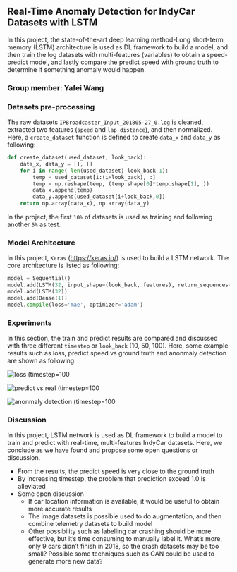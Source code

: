 ## Real-Time Anomaly Detection for IndyCar Datasets with LSTM

In this project, the state-of-the-art deep learning method-Long short-term memory (LSTM) architecture is used as DL framework to build a model, and then train the log datasets with multi-features (variables) to obtain a speed-predict model, and lastly compare the predict speed with ground truth to determine if something anomaly would happen.

### Group member: Yafei Wang

### Datasets pre-processing

The raw datasets `IPBroadcaster_Input_201805-27_0.log` is cleaned, extracted two features (`speed` and `lap_distance`), and then normalized. Here, a `create_dataset` function is defined to create `data_x` and `data_y` as following: 

```python
def create_dataset(used_dataset, look_back):   
    data_x, data_y = [], []
    for i in range( len(used_dataset)-look_back-1):
        temp = used_dataset[i:(i+look_back), :]
        temp = np.reshape(temp, (temp.shape[0]*temp.shape[1], ))
        data_x.append(temp)
        data_y.append(used_dataset[i+look_back,0])
    return np.array(data_x), np.array(data_y)
```
In the project, the first `10%` of datasets is used as training and following another `5%` as test.


### Model Architecture

In this project, `Keras` (https://keras.io/) is used to build a LSTM network. The core architecture is listed as following:

```python
model = Sequential()
model.add(LSTM(32, input_shape=(look_back, features), return_sequences=True))
model.add(LSTM(32))
model.add(Dense(1))
model.compile(loss='mae', optimizer='adam') 
```

### Experiments

In this section, the train and predict results are compared and discussed with three different `timestep` or `look_back` (10, 50, 100).
Here, some example results such as loss, predict speed vs ground truth and anonmaly detection are shown as following:

![loss (timestep=100](https://github.com/yafeiwang89/E599-high-performance-big-data/blob/master/spring-2020/3/code/output_data/timestep%3D100/loss%20during%20training.png)

![predict vs real (timestep=100](https://github.com/yafeiwang89/E599-high-performance-big-data/blob/master/spring-2020/3/code/output_data/timestep%3D100/real%20vs%20prediction%20for%20car%203.png)

![anonmaly detection (timestep=100](https://github.com/yafeiwang89/E599-high-performance-big-data/blob/master/spring-2020/3/code/output_data/timestep%3D100/Anomaly%20detection%20for%20car%203%20(threshold%3D0.08).png)


### Discussion
In this project, LSTM network is used as DL framework to build a model to train and predict with real-time, multi-features IndyCar datasets. Here, we conclude as we have found and propose some open questions or discussion.
* From the results, the predict speed is very close to the ground truth
* By increasing timestep, the problem that prediction exceed 1.0 is alleviated
* Some open discussion
  * If car location information is available, it would be useful to obtain more accurate results
  * The image datasets is possible used to do augmentation, and then combine telemetry datasets to build model
  * Other possibility such as labelling car crashing should be more effective, but it’s time consuming to manually label it.       What’s more, only 9 cars didn’t finish in 2018, so the crash datasets may be too small? Possible some techniques such as       GAN could be used to generate more new data?








